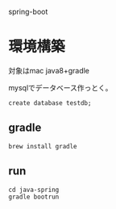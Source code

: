 spring-boot

# 環境構築

対象はmac
java8+gradle

mysqlでデータベース作っとく。

```
create database testdb;
```

## gradle

```
brew install gradle
```

## run

```
cd java-spring
gradle bootrun
```
